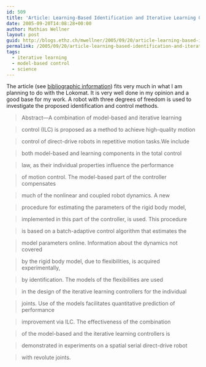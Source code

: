 ```yaml
---
id: 509
title: 'Article: Learning-Based Identification and Iterative Learning Control of Direct-Drive Robots'
date: 2005-09-20T14:08:28+00:00
author: Mathias Wellner
layout: post
guid: http://blogs.ethz.ch/mwellner/2005/09/20/article-learning-based-identification-and-iterative-learning-control-of-direct-drive-robots/
permalink: /2005/09/20/article-learning-based-identification-and-iterative-learning-control-of-direct-drive-robots/
tags:
  - iterative learning
  - model-based control
  - science
---
```

The article (see [bibliographic information](http://www.citeulike.org/user/wellnair/article/316133)) fits very much in what I am planning to do with the Lokomat. It is very well done in my opinion and a good base for my work. A robot with three degrees of freedom is used to investigate the proposed identification and control methods.

> Abstract—A combination of model-based and iterative learning
  
> control (ILC) is proposed as a method to achieve high-quality motion
  
> control of direct-drive robots in repetitive motion tasks.We include
  
> both model-based and learning components in the total control
  
> law, as their individual properties influence the performance
  
> of motion control. The model-based part of the controller compensates
  
> much of the nonlinear and coupled robot dynamics. A new
  
> procedure for estimating the parameters of the rigid body model,
  
> implemented in this part of the controller, is used. This procedure
  
> is based on a batch-adaptive control algorithm that estimates the
  
> model parameters online. Information about the dynamics not covered
  
> by the rigid body model, due to flexibilities, is acquired experimentally,
  
> by identification. The models of the flexibilities are used
  
> in the design of the iterative learning controllers for the individual
  
> joints. Use of the models facilitates quantitative prediction of performance
  
> improvement via ILC. The effectiveness of the combination
  
> of the model-based and the iterative learning controllers is
  
> demonstrated in experiments on a spatial serial direct-drive robot
  
> with revolute joints.